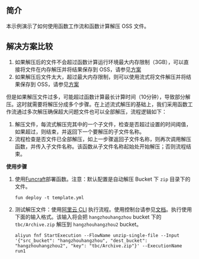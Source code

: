 ## 简介

本示例演示了如何使用函数工作流和函数计算解压 OSS 文件。

## 解决方案比较

1. 如果解压后的文件不会超过函数计算运行环境最大内存限制（3GB），可以直接将文件在内存解压并将结果保存到 OSS，请参见[方案](https://github.com/coco-super/simple-fc-uncompress-service-for-oss)
2. 如果解压后文件太大，超过最大内存限制，则可以使用流式将文件解压并将结果保存到 OSS，请参见[方案](https://github.com/coco-super/streaming-fc-uncompress-service-for-oss)


但是如果解压文件过多，可能超过函数计算最长计算时间（10分钟），导致部分解压。这时就需要将解压分成多个步骤。在上述流式解压的基础上，我们采用函数工作流通过多次解压确保超大问题文件也可以全部解压，流程逻辑如下：
1. 解压文件，每流式解压完其中的一个子文件，检查是否超过设置的时间阈值，如果超过，则结束，并返回下一个要解压的子文件名称。
2. 流程检查是否文件已全部解压，如上一步骤返回子文件名称，则再次调用解压函数，并传入子文件名称。该函数从子文件名称起始处开始解压；否则流程结束。

**使用步骤**

1. 使用[Funcraft](https://help.aliyun.com/document_detail/64204.html)部署函数。注意：默认配置是自动解压 Bucket 下 `zip` 目录下的文件。

    ```
    fun deploy -t template.yml
    ```

2. 测试解压文件：使用[阿里云 CLI](https://help.aliyun.com/document_detail/122611.html) 执行流程。使用控制台请参见[文档](https://help.aliyun.com/document_detail/124156.html)。执行使用下面的输入格式。该输入将会把 `hangzhouhangzhou` bucket 下的 `tbc/Archive.zip` 解压到 `hangzhouhangzhou2` bucket。

    ```
    aliyun fnf StartExecution --FlowName unzip-single-file --Input '{"src_bucket": "hangzhouhangzhou", "dest_bucket": "hangzhouhangzhou2", "key": "tbc/Archive.zip"}' --ExecutionName run1
    ```